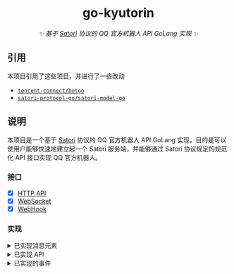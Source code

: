 <div align="center">

# go-kyutorin

_✨ 基于 [Satori](https://satori.js.org/zh-CN/) 协议的 QQ 官方机器人 API GoLang 实现 ✨_

</div>

## 引用

本项目引用了这些项目，并进行了一些改动

- [`tencent-connect/botgo`](https://github.com/tencent-connect/botgo)
- [`satori-protocol-go/satori-model-go`](https://github.com/satori-protocol-go/satori-model-go)

## 说明

本项目是一个基于 [Satori](https://satori.js.org/zh-CN/) 协议的 QQ 官方机器人 API GoLang 实现，目的是可以使用户能够快速地建立起一个 Satori 服务端，并能够通过 Satori 协议规定的规范化 API 接口实现 QQ 官方机器人。

### 接口

- [x] [HTTP API](https://satori.js.org/zh-CN/protocol/api.html)
- [x] [WebSocket](https://satori.js.org/zh-CN/protocol/events.html#websocket)
- [x] [WebHook](https://satori.js.org/zh-CN/protocol/events.html#webhook-%E5%8F%AF%E9%80%89)

### 实现

<details>
<summary>已实现消息元素</summary>

#### 符合 Satori 协议标准的消息元素

| 元素标签   | 功能      | QQ 频道 | QQ 单聊/群聊 |
|-----------|-----------|:-------:|:-----------:|
| -         | [纯文本]   | 🟩     | 🟩          |
| `<at>`    | [提及用户] | 🟩     | 🟥          |
| `<sharp>` | [提及频道] | 🟩     | 🟥          |
| `<img>`   | [图片]     | 🟩     | 🟩          |
| `<audio>` | [语音]     | 🟥     | 🟩          |
| `<video>` | [视频]     | 🟥     | 🟩          |
| `<quote>` | [引用]     | 🟩     | 🟥          |

[纯文本]: https://satori.js.org/zh-CN/protocol/elements.html#%E7%BA%AF%E6%96%87%E6%9C%AC
[提及用户]: https://satori.js.org/zh-CN/protocol/elements.html#%E6%8F%90%E5%8F%8A%E7%94%A8%E6%88%B7
[提及频道]: https://satori.js.org/zh-CN/protocol/elements.html#%E6%8F%90%E5%8F%8A%E9%A2%91%E9%81%93
[图片]: https://satori.js.org/zh-CN/protocol/elements.html#%E5%9B%BE%E7%89%87
[语音]: https://satori.js.org/zh-CN/protocol/elements.html#%E8%AF%AD%E9%9F%B3
[视频]: https://satori.js.org/zh-CN/protocol/elements.html#%E8%A7%86%E9%A2%91
[引用]: https://satori.js.org/zh-CN/protocol/elements.html#%E5%BC%95%E7%94%A8

#### 拓展消息元素

| 拓展元素标签 | 功能       | QQ 频道 | QQ 单聊/群聊 |
|-------------|-----------|:-------:|:-----------:|
| `<passive>` | [被动消息] | 🟩     | 🟩          |

</details>

<details>
<summary>已实现 API</summary>

#### 符合 Satori 协议标准的 API

| API                  | 功能              | QQ 频道 | QQ 单聊/群聊 |
|----------------------|-------------------|:------:|:------------:|
| /channel.get         | [获取群组频道]     | 🟩     | 🟩          |
| /channel.list        | [获取群组频道列表] | 🟩     | 🟩          |
| /channle.create      | [创建群组频道]     | 🟩     | 🟥          |
| /channel.update      | [修改群组频道]     | 🟩     | 🟥          |
| /channel.delete      | [删除群组频道]     | 🟩     | 🟥          |
| /user.channel.create | [创建私聊频道]     | 🟩     | 🟩          |
| /guild.get           | [获取群组]         | 🟩     | 🟩          |
| /guild.list          | [获取群组列表]     | 🟩     | 🟩          |
| /guild.member.get    | [获取群组成员]     | 🟩     | 🟥          |
| /guild.member.list   | [获取群组成员列表] | 🟩     | 🟥          |
| /guild.member.kick   | [踢出群组成员]     | 🟩     | 🟥          |
| /guild.role.list     | [获取群组角色列表] | 🟩     | 🟥          |
| /guild.role.create   | [创建群组角色]     | 🟩     | 🟥          |
| /guild.role.update   | [修改群组角色]     | 🟩     | 🟥          |
| /guild.role.delete   | [删除群组角色]     | 🟩     | 🟥          |
| /login.get           | [获取登录信息]     | 🟩     | 🟩          |
| /message.create      | [发送消息]         | 🟩     | 🟩          |
| /message.get         | [获取消息]         | 🟩     | 🟩          |
| /message.delete      | [撤回消息]         | 🟩     | 🟥          |
| /message.update      | [编辑消息]         | 🟩     | 🟥          |
| /message.list        | [获取消息列表]     | 🟩     | 🟩          |
| /reaction.create     | [添加表态]         | 🟩     | 🟥          |
| /reaction.delete     | [删除表态]         | 🟩     | 🟥          |
| /reaction.list       | [获取表态列表]     | 🟩     | 🟥          |

[获取群组频道]: https://satori.js.org/zh-CN/resources/channel.html#%E8%8E%B7%E5%8F%96%E7%BE%A4%E7%BB%84%E9%A2%91%E9%81%93
[获取群组频道列表]: https://satori.js.org/zh-CN/resources/channel.html#%E8%8E%B7%E5%8F%96%E7%BE%A4%E7%BB%84%E9%A2%91%E9%81%93%E5%88%97%E8%A1%A8
[创建群组频道]: https://satori.js.org/zh-CN/resources/channel.html#%E5%88%9B%E5%BB%BA%E7%BE%A4%E7%BB%84%E9%A2%91%E9%81%93
[修改群组频道]: https://satori.js.org/zh-CN/resources/channel.html#%E4%BF%AE%E6%94%B9%E7%BE%A4%E7%BB%84%E9%A2%91%E9%81%93
[删除群组频道]: https://satori.js.org/zh-CN/resources/channel.html#%E5%88%A0%E9%99%A4%E7%BE%A4%E7%BB%84%E9%A2%91%E9%81%93
[创建私聊频道]: https://satori.js.org/zh-CN/resources/channel.html#%E5%88%9B%E5%BB%BA%E7%A7%81%E8%81%8A%E9%A2%91%E9%81%93
[获取群组]: https://satori.js.org/zh-CN/resources/guild.html#%E8%8E%B7%E5%8F%96%E7%BE%A4%E7%BB%84
[获取群组列表]: https://satori.js.org/zh-CN/resources/guild.html#%E8%8E%B7%E5%8F%96%E7%BE%A4%E7%BB%84%E5%88%97%E8%A1%A8
[获取群组成员]: https://satori.js.org/zh-CN/resources/member.html#%E8%8E%B7%E5%8F%96%E7%BE%A4%E7%BB%84%E6%88%90%E5%91%98
[获取群组成员列表]: https://satori.js.org/zh-CN/resources/member.html#%E8%8E%B7%E5%8F%96%E7%BE%A4%E7%BB%84%E6%88%90%E5%91%98%E5%88%97%E8%A1%A8
[踢出群组成员]: https://satori.js.org/zh-CN/resources/member.html#%E8%B8%A2%E5%87%BA%E7%BE%A4%E7%BB%84%E6%88%90%E5%91%98
[获取群组角色列表]: https://satori.js.org/zh-CN/resources/role.html#%E8%8E%B7%E5%8F%96%E7%BE%A4%E7%BB%84%E8%A7%92%E8%89%B2%E5%88%97%E8%A1%A8
[创建群组角色]: https://satori.js.org/zh-CN/resources/role.html#%E5%88%9B%E5%BB%BA%E7%BE%A4%E7%BB%84%E8%A7%92%E8%89%B2
[修改群组角色]: https://satori.js.org/zh-CN/resources/role.html#%E4%BF%AE%E6%94%B9%E7%BE%A4%E7%BB%84%E8%A7%92%E8%89%B2
[删除群组角色]: https://satori.js.org/zh-CN/resources/role.html#%E5%88%A0%E9%99%A4%E7%BE%A4%E7%BB%84%E8%A7%92%E8%89%B2
[获取登录信息]: https://satori.js.org/zh-CN/resources/login.html#%E8%8E%B7%E5%8F%96%E7%99%BB%E5%BD%95%E4%BF%A1%E6%81%AF
[发送消息]: https://satori.js.org/zh-CN/resources/message.html#%E5%8F%91%E9%80%81%E6%B6%88%E6%81%AF
[获取消息]: https://satori.js.org/zh-CN/resources/message.html#%E8%8E%B7%E5%8F%96%E6%B6%88%E6%81%AF
[撤回消息]: https://satori.js.org/zh-CN/resources/message.html#%E6%92%A4%E5%9B%9E%E6%B6%88%E6%81%AF
[编辑消息]: https://satori.js.org/zh-CN/resources/message.html#%E7%BC%96%E8%BE%91%E6%B6%88%E6%81%AF
[获取消息列表]: https://satori.js.org/zh-CN/resources/message.html#%E8%8E%B7%E5%8F%96%E6%B6%88%E6%81%AF%E5%88%97%E8%A1%A8
[添加表态]: https://satori.js.org/zh-CN/resources/reaction.html#%E6%B7%BB%E5%8A%A0%E8%A1%A8%E6%80%81
[删除表态]: https://satori.js.org/zh-CN/resources/reaction.html#%E5%88%A0%E9%99%A4%E8%A1%A8%E6%80%81
[获取表态列表]: https://satori.js.org/zh-CN/resources/reaction.html#%E8%8E%B7%E5%8F%96%E8%A1%A8%E6%80%81%E5%88%97%E8%A1%A8

#### 符合 Satori 协议标准的扩展 API

| 扩展 API              | 功能              |
|-----------------------|-------------------|
| /admin/login.list     | [获取登录信息列表] |
| /admin/webhook.create | [创建 WebHook]    |
| /admin/webhook.delete | [移除 WebHook]    |

[获取登录信息列表]: https://satori.js.org/zh-CN/advanced/admin.html#%E8%8E%B7%E5%8F%96%E7%99%BB%E5%BD%95%E4%BF%A1%E6%81%AF%E5%88%97%E8%A1%A8
[创建 WebHook]: https://satori.js.org/zh-CN/advanced/admin.html#%E5%88%9B%E5%BB%BA-webhook
[移除 WebHook]: https://satori.js.org/zh-CN/advanced/admin.html#%E7%A7%BB%E9%99%A4-webhook

</details>

<details>
<summary>已实现的事件</summary>

#### 符合 Satori 协议标准的事件

| 事件类型              | 事件                    | QQ 频道 | QQ 单聊/群聊 |
|----------------------|-------------------------|:-------:|:-----------:|
| guild-added          | [加入群组时触发]         | 🟩      | 🟩         |
| guild-updated        | [群组被修改时触发]       | 🟩      | 🟥         |
| guild-removed        | [退出群组时触发]         | 🟩      | 🟩         |
| guild-member-added   | [群组成员增加时触发]     | 🟩      | 🟥         |
| guild-member-updated | [群组成员信息更新时触发] | 🟩      | 🟥         |
| guild-member-removed | [群组成员移除时触发]     | 🟩      | 🟥         |
| login-added          | [登录被创建时触发]       | 🟩      | 🟩         |
| login-removed        | [登录被删除时触发]       | 🟩      | 🟩         |
| login-updated        | [登录信息更新时触发]     | 🟩      | 🟩         |
| message-created      | [当消息被创建时触发]     | 🟩      | 🟩         |
| message-deleted      | [当消息被删除时触发]     | 🟩      | 🟥         |
| reaction-added       | [当表态被添加时触发]     | 🟩      | 🟥         |
| reaction-removed     | [当表态被移除时触发]     | 🟩      | 🟥         |

[加入群组时触发]: https://satori.js.org/zh-CN/resources/guild.html#guild-added
[群组被修改时触发]: https://satori.js.org/zh-CN/resources/guild.html#guild-updated
[退出群组时触发]: https://satori.js.org/zh-CN/resources/guild.html#guild-removed
[群组成员增加时触发]: https://satori.js.org/zh-CN/resources/member.html#guild-member-added
[群组成员信息更新时触发]: https://satori.js.org/zh-CN/resources/member.html#guild-member-updated
[群组成员移除时触发]: https://satori.js.org/zh-CN/resources/member.html#guild-member-removed
[登录被创建时触发]: https://satori.js.org/zh-CN/resources/login.html#login-added
[登录被删除时触发]: https://satori.js.org/zh-CN/resources/login.html#login-removed
[登录信息更新时触发]: https://satori.js.org/zh-CN/resources/login.html#login-updated
[当消息被创建时触发]: https://satori.js.org/zh-CN/resources/message.html#message-created
[当消息被删除时触发]: https://satori.js.org/zh-CN/resources/message.html#message-deleted
[当表态被添加时触发]: https://satori.js.org/zh-CN/resources/reaction.html#reaction-added
[当表态被移除时触发]: https://satori.js.org/zh-CN/resources/reaction.html#reaction-removed

#### 不符合 Satori 协议标准的事件

Satori 协议为无法直接通过 Satori 服务端获取的事件提供了 `internal` 事件，这意味着当用户收到 `internal` 事件后，可以直接通过事件结构的 `_type` 字段获取原生事件类型，并通过 `_data` 字段获取原生事件数据。

| 事件类型  | 事件          | QQ 频道 | QQ 单聊/群聊 |
|----------|---------------|:-------:|:-----------:|
| internal | [平台原生事件] | 🟩     | 🟥          |

[平台原生事件]: https://satori.js.org/zh-CN/advanced/internal.html#%E5%B9%B3%E5%8F%B0%E5%8E%9F%E7%94%9F%E4%BA%8B%E4%BB%B6

与此同时，部分 Satori 协议标准事件也会存在 `_type` 字段和 `_data` 字段，用户可以通过该字段直接访问 QQ 原生事件数据。
